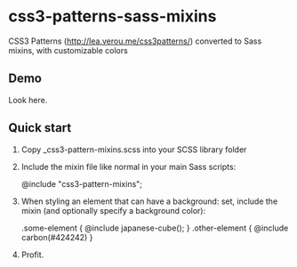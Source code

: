 css3-patterns-sass-mixins
=========================

CSS3 Patterns (http://lea.verou.me/css3patterns/) converted to Sass mixins, with customizable colors


Demo
----

Look here.


Quick start
-----------

1. Copy _css3-pattern-mixins.scss into your SCSS library folder

2. Include the mixin file like normal in your main Sass scripts:

    @include "css3-pattern-mixins";

3. When styling an element that can have a background: set, include
   the mixin (and optionally specify a background color):

    .some-element {
        @include japanese-cube();
    }
    .other-element {
        @include carbon(#424242)
    }

4. Profit.
